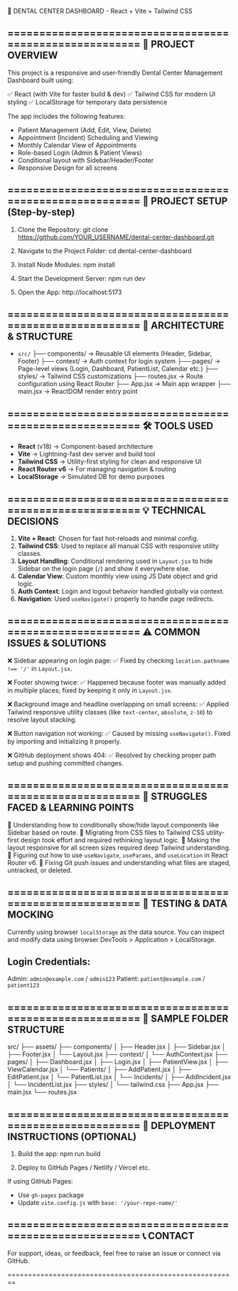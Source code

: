 🦷 DENTAL CENTER DASHBOARD - React + Vite + Tailwind CSS

========================================================
📝 PROJECT OVERVIEW
--------------------------------------------------------
This project is a responsive and user-friendly Dental Center Management Dashboard built using:

✅ React (with Vite for faster build & dev)
✅ Tailwind CSS for modern UI styling
✅ LocalStorage for temporary data persistence

The app includes the following features:

- Patient Management (Add, Edit, View, Delete)
- Appointment (Incident) Scheduling and Viewing
- Monthly Calendar View of Appointments
- Role-based Login (Admin & Patient Views)
- Conditional layout with Sidebar/Header/Footer
- Responsive Design for all screens

========================================================
📁 PROJECT SETUP (Step-by-step)
--------------------------------------------------------

1. Clone the Repository:
   git clone https://github.com/YOUR_USERNAME/dental-center-dashboard.git

2. Navigate to the Project Folder:
   cd dental-center-dashboard

3. Install Node Modules:
   npm install

4. Start the Development Server:
   npm run dev

5. Open the App:
   http://localhost:5173

========================================================
🧠 ARCHITECTURE & STRUCTURE
--------------------------------------------------------

- `src/`
  ├── components/        → Reusable UI elements (Header, Sidebar, Footer)
  ├── context/           → Auth context for login system
  ├── pages/             → Page-level views (Login, Dashboard, PatientList, Calendar etc.)
  ├── styles/            → Tailwind CSS customizations
  ├── routes.jsx         → Route configuration using React Router
  ├── App.jsx            → Main app wrapper
  ├── main.jsx           → ReactDOM render entry point

========================================================
🛠 TOOLS USED
--------------------------------------------------------

- **React** (v18) → Component-based architecture
- **Vite** → Lightning-fast dev server and build tool
- **Tailwind CSS** → Utility-first styling for clean and responsive UI
- **React Router v6** → For managing navigation & routing
- **LocalStorage** → Simulated DB for demo purposes

========================================================
💡 TECHNICAL DECISIONS
--------------------------------------------------------

1. **Vite + React**: Chosen for fast hot-reloads and minimal config.
2. **Tailwind CSS**: Used to replace all manual CSS with responsive utility classes.
3. **Layout Handling**: Conditional rendering used in `Layout.jsx` to hide Sidebar on the login page (`/`) and show it everywhere else.
4. **Calendar View**: Custom monthly view using JS Date object and grid logic.
5. **Auth Context**: Login and logout behavior handled globally via context.
6. **Navigation**: Used `useNavigate()` properly to handle page redirects.

========================================================
⚠️ COMMON ISSUES & SOLUTIONS
--------------------------------------------------------

❌ Sidebar appearing on login page:
✅ Fixed by checking `location.pathname !== '/'` in `Layout.jsx`.

❌ Footer showing twice:
✅ Happened because footer was manually added in multiple places; fixed by keeping it only in `Layout.jsx`.

❌ Background image and headline overlapping on small screens:
✅ Applied Tailwind responsive utility classes (like `text-center`, `absolute`, `z-10`) to resolve layout stacking.

❌ Button navigation not working:
✅ Caused by missing `useNavigate()`. Fixed by importing and initializing it properly.

❌ GitHub deployment shows 404:
✅ Resolved by checking proper path setup and pushing committed changes.

========================================================
📌 STRUGGLES FACED & LEARNING POINTS
--------------------------------------------------------

🔸 Understanding how to conditionally show/hide layout components like Sidebar based on route.
🔸 Migrating from CSS files to Tailwind CSS utility-first design took effort and required rethinking layout logic.
🔸 Making the layout responsive for all screen sizes required deep Tailwind understanding.
🔸 Figuring out how to use `useNavigate`, `useParams`, and `useLocation` in React Router v6.
🔸 Fixing Git push issues and understanding what files are staged, untracked, or deleted.

========================================================
🧪 TESTING & DATA MOCKING
--------------------------------------------------------

Currently using browser `localStorage` as the data source.
You can inspect and modify data using browser DevTools > Application > LocalStorage.

Login Credentials:
------------------
Admin: `admin@example.com` / `admin123`
Patient: `patient@example.com` / `patient123`

========================================================
📁 SAMPLE FOLDER STRUCTURE
--------------------------------------------------------

src/
├── assets/
├── components/
│   ├── Header.jsx
│   ├── Sidebar.jsx
│   ├── Footer.jsx
│   └── Layout.jsx
├── context/
│   └── AuthContext.jsx
├── pages/
│   ├── Dashboard.jsx
│   ├── Login.jsx
│   ├── PatientView.jsx
│   ├── ViewCalendar.jsx
│   └── Patients/
│       ├── AddPatient.jsx
│       ├── EditPatient.jsx
│       └── PatientList.jsx
│   └── Incidents/
│       ├── AddIncident.jsx
│       └── IncidentList.jsx
├── styles/
│   └── tailwind.css
├── App.jsx
├── main.jsx
└── routes.jsx

========================================================
🚀 DEPLOYMENT INSTRUCTIONS (OPTIONAL)
--------------------------------------------------------

1. Build the app:
   npm run build

2. Deploy to GitHub Pages / Netlify / Vercel etc.

If using GitHub Pages:
- Use `gh-pages` package
- Update `vite.config.js` with `base: '/your-repo-name/'`

========================================================
📞 CONTACT
--------------------------------------------------------
For support, ideas, or feedback, feel free to raise an issue or connect via GitHub.

========================================================
